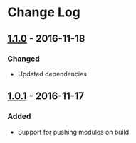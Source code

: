 # Change Log

## [1.1.0] - 2016-11-18
### Changed
- Updated dependencies

## [1.0.1] - 2016-11-17
### Added
- Support for pushing modules on build

[1.0.1]: https://github.com/langri-sha/screeps-webpack-plugin/compare/107769c...v1.0.1
[1.1.0]: https://github.com/langri-sha/screeps-webpack-plugin/compare/1.0.1...v1.1.0
